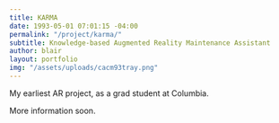 ```yaml
---
title: KARMA
date: 1993-05-01 07:01:15 -04:00
permalink: "/project/karma/"
subtitle: Knowledge-based Augmented Reality Maintenance Assistant
author: blair
layout: portfolio
img: "/assets/uploads/cacm93tray.png"
---
```


My earliest AR project, as a grad student at Columbia.  

More information soon.
